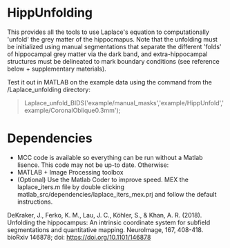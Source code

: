 # HippUnfolding

This provides all the tools to use Laplace's equation to computationally 'unfold' the grey matter of the hippocmapus. Note that the unfolding must be initialized using manual segmentations that separate the different 'folds' of hippocampal grey matter via the dark band, and extra-hippocampal structures must be delineated to mark boundary conditions  (see reference below + supplementary materials).

Test it out in MATLAB on the example data using the command from the /Laplace_unfolding directory:
> Laplace_unfold_BIDS('example/manual_masks','example/HippUnfold','example/CoronalOblique0.3mm');

# Dependencies

- MCC code is available so everything can be run without a Matlab lisence. This code may not be up-to date. Otherwise:
- MATLAB + Image Processing toolbox
- (Optional) Use the Matlab Coder to improve speed. MEX the laplace_iters.m file by double clicking matlab_src/dependencies/laplace_iters_mex.prj and follow the default instructions.

DeKraker, J., Ferko, K. M., Lau, J. C., Köhler, S., & Khan, A. R. (2018). Unfolding the hippocampus: An intrinsic coordinate system for subfield segmentations and quantitative mapping. NeuroImage, 167, 408-418.
bioRxiv 146878; doi: https://doi.org/10.1101/146878


